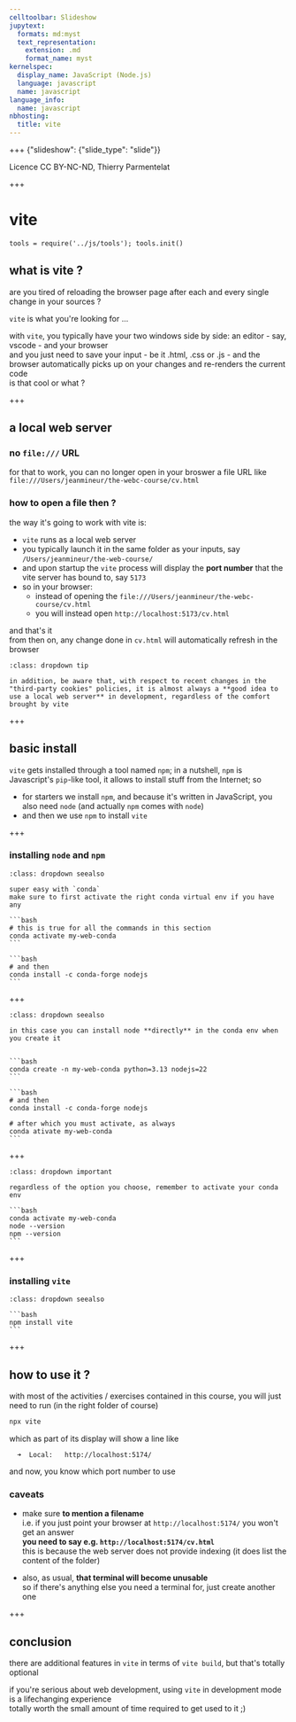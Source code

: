 ```yaml
---
celltoolbar: Slideshow
jupytext:
  formats: md:myst
  text_representation:
    extension: .md
    format_name: myst
kernelspec:
  display_name: JavaScript (Node.js)
  language: javascript
  name: javascript
language_info:
  name: javascript
nbhosting:
  title: vite
---
```


+++ {"slideshow": {"slide_type": "slide"}}

Licence CC BY-NC-ND, Thierry Parmentelat

+++

# vite

```{code-cell}
tools = require('../js/tools'); tools.init()
```

## what is vite ?

are you tired of reloading the browser page after each and every single change in your sources ?

`vite` is what you're looking for ...

with `vite`, you typically have your two windows side by side: an editor - say, vscode - and your browser  
and you just need to save your input - be it .html, .css or .js - and the browser automatically picks up on your changes and re-renders the current code  
is that cool or what ?

+++

## a local web server

### no `file:///` URL 

for that to work, you can no longer open in your broswer a file URL like `file:///Users/jeanmineur/the-webc-course/cv.html`  

### how to open a file then ?

the way it's going to work with vite is:

- `vite` runs as a local web server
- you typically launch it in the same folder as your inputs, say
  `/Users/jeanmineur/the-web-course/`
- and upon startup the `vite` process will display the **port number** that the vite server has bound to, say `5173`
- so in your browser:
  - instead of opening the `file:///Users/jeanmineur/the-webc-course/cv.html`
  - you will instead open `http://localhost:5173/cv.html`

and that's it  
from then on, any change done in `cv.html` will automatically refresh in the browser  

```{admonition} third party cookies
:class: dropdown tip

in addition, be aware that, with respect to recent changes in the "third-party cookies" policies, it is almost always a **good idea to use a local web server** in development, regardless of the comfort brought by vite
```

+++

## basic install

`vite` gets installed through a tool named `npm`; in a nutshell, `npm` is Javascript's `pip`-like tool, it allows to install stuff from the Internet; so

- for starters we install `npm`, and because it's written in JavaScript, you also need `node` (and actually `npm` comes with `node`)
- and then we use `npm` to install `vite`

+++

### installing `node` and `npm` 


````{admonition} option 1: you already have a conda env
:class: dropdown seealso

super easy with `conda`  
make sure to first activate the right conda virtual env if you have any

```bash
# this is true for all the commands in this section
conda activate my-web-conda
```

```bash
# and then
conda install -c conda-forge nodejs
```
````

+++

````{admonition} option 2: you do not yet have a conda env:
:class: dropdown seealso

in this case you can install node **directly** in the conda env when you create it


```bash
conda create -n my-web-conda python=3.13 nodejs=22
```

```bash
# and then
conda install -c conda-forge nodejs

# after which you must activate, as always
conda ativate my-web-conda
```
````

+++

````{admonition} checking for node and npm
:class: dropdown important

regardless of the option you choose, remember to activate your conda env

```bash
conda activate my-web-conda
node --version
npm --version
```
````

+++

### installing `vite`

````{admonition} vite
:class: dropdown seealso

```bash
npm install vite
```

````

+++

## how to use it ?

with most of the activities / exercises contained in this course, you will just need to run (in the right folder of course)

```bash
npx vite
```

which as part of its display will show a line like

```text
  ➜  Local:   http://localhost:5174/
```

and now, you know which port number to use

### caveats

- make sure **to mention a filename**  
  i.e. if you just point your browser at `http://localhost:5174/` you won't get an answer  
  **you need to say e.g. `http://localhost:5174/cv.html`**  
  this is because the web server does not provide indexing (it does list the content of the folder)

- also, as usual, **that terminal will become unusable**  
  so if there's anything else you need a terminal for, just create another one

+++

## conclusion

there are additional features in `vite` in terms of `vite build`, but that's totally optional

if you're serious about web development, using `vite` in development mode is a lifechanging experience  
totally worth the small amount of time required to get used to it ;)
